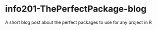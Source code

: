 # info201-ThePerfectPackage-blog
A short blog post about the perfect packages to use for any project in R
